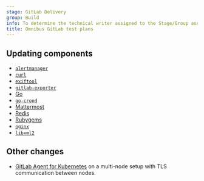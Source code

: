 ```yaml
---
stage: GitLab Delivery
group: Build
info: To determine the technical writer assigned to the Stage/Group associated with this page, see https://handbook.gitlab.com/handbook/product/ux/technical-writing/#assignments
title: Omnibus GitLab test plans
---
```


## Updating components

<!-- Keep this list sorted alphabetically. -->
- [`alertmanager`](upgrade-alertmanager-testplan.md)
- [`curl`](upgrade-curl-testplan.md)
- [`exiftool`](upgrade-exiftool-testplan.md)
- [`gitlab-exporter`](upgrade-gitlab-exporter-testplan.md)
- [Go](upgrade-golang-testplan.md)
- [`go-crond`](upgrade-go-crond-testplan.md)
- [Mattermost](upgrade-mattermost-testplan.md)
- [Redis](upgrade-redis-testplan.md)
- [Rubygems](upgrade-rubygems-testplan.md)
- [`nginx`](upgrade-nginx-testplan.md)
- [`libxml2`](upgrade-libxml2-testplan.md)

## Other changes

- [GitLab Agent for Kubernetes](https://gitlab.com/gitlab-org/cluster-integration/gitlab-agent/-/blob/master/doc/test-multi-node-kas.md) on a multi-node setup with TLS communication between nodes.
